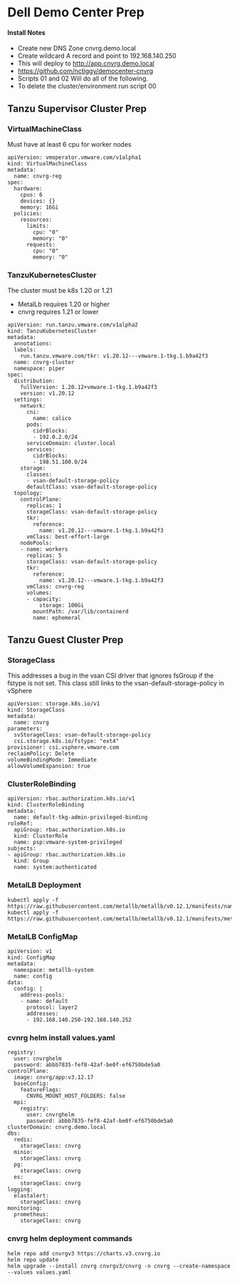 # Dell Demo Center Prep

#### Install Notes
* Create new DNS Zone cnvrg.demo.local
* Create wildcard A record and point to 192.168.140.250
* This will deploy to http://app.cnvrg.demo.local
* https://github.com/nctiggy/democenter-cnvrg
* Scripts 01 and 02 Will do all of the following.
* To delete the cluster/environment run script 00

## Tanzu Supervisor Cluster Prep
### VirtualMachineClass
Must have at least 6 cpu for worker nodes
```
apiVersion: vmoperator.vmware.com/v1alpha1
kind: VirtualMachineClass
metadata:
  name: cnvrg-reg
spec:
  hardware:
    cpus: 6
    devices: {}
    memory: 16Gi
  policies:
    resources:
      limits:
        cpu: "0"
        memory: "0"
      requests:
        cpu: "0"
        memory: "0"
```
### TanzuKubernetesCluster
The cluster must be k8s 1.20 or 1.21
- MetalLb requires 1.20 or higher
- cnvrg requires 1.21 or lower

```
apiVersion: run.tanzu.vmware.com/v1alpha2
kind: TanzuKubernetesCluster
metadata:
  annotations:
  labels:
    run.tanzu.vmware.com/tkr: v1.20.12---vmware.1-tkg.1.b9a42f3
  name: cnvrg-cluster
  namespace: piper
spec:
  distribution:
    fullVersion: 1.20.12+vmware.1-tkg.1.b9a42f3
    version: v1.20.12
  settings:
    network:
      cni:
        name: calico
      pods:
        cidrBlocks:
        - 192.0.2.0/24
      serviceDomain: cluster.local
      services:
        cidrBlocks:
        - 198.51.100.0/24
    storage:
      classes:
      - vsan-default-storage-policy
      defaultClass: vsan-default-storage-policy
  topology:
    controlPlane:
      replicas: 1
      storageClass: vsan-default-storage-policy
      tkr:
        reference:
          name: v1.20.12---vmware.1-tkg.1.b9a42f3
      vmClass: best-effort-large
    nodePools:
    - name: workers
      replicas: 5
      storageClass: vsan-default-storage-policy
      tkr:
        reference:
          name: v1.20.12---vmware.1-tkg.1.b9a42f3
      vmClass: cnvrg-reg
      volumes:
      - capacity:
          storage: 100Gi
        mountPath: /var/lib/containerd
        name: ephemeral
```
## Tanzu Guest Cluster Prep
### StorageClass
This addresses a bug in the vsan CSI driver that ignores fsGroup if the fstype is not set. This class still links to the vsan-default-storage-policy in vSphere
```
apiVersion: storage.k8s.io/v1
kind: StorageClass
metadata:
  name: cnvrg
parameters:
  svStorageClass: vsan-default-storage-policy
  csi.storage.k8s.io/fstype: "ext4"
provisioner: csi.vsphere.vmware.com
reclaimPolicy: Delete
volumeBindingMode: Immediate
allowVolumeExpansion: true
```
### ClusterRoleBinding
```
apiVersion: rbac.authorization.k8s.io/v1
kind: ClusterRoleBinding
metadata:
  name: default-tkg-admin-privileged-binding
roleRef:
  apiGroup: rbac.authorization.k8s.io
  kind: ClusterRole
  name: psp:vmware-system-privileged
subjects:
- apiGroup: rbac.authorization.k8s.io
  kind: Group
  name: system:authenticated
```
### MetalLB Deployment
```
kubectl apply -f https://raw.githubusercontent.com/metallb/metallb/v0.12.1/manifests/namespace.yaml
kubectl apply -f https://raw.githubusercontent.com/metallb/metallb/v0.12.1/manifests/metallb.yaml
```
### MetalLB ConfigMap
```
apiVersion: v1
kind: ConfigMap
metadata:
  namespace: metallb-system
  name: config
data:
  config: |
    address-pools:
    - name: default
      protocol: layer2
      addresses:
      - 192.168.140.250-192.168.140.252
```
### cvnrg helm install values.yaml
```
registry:
  user: cnvrghelm
  password: abbb7835-fef8-42af-be0f-ef6750bde5a0
controlPlane:
  image: cnvrg/app:v3.12.17
  baseConfig:
    featureFlags:
      CNVRG_MOUNT_HOST_FOLDERS: false
  mpi:
    registry:
      user: cnvrghelm
      password: abbb7835-fef8-42af-be0f-ef6750bde5a0
clusterDomain: cnvrg.demo.local
dbs:
  redis:
    storageClass: cnvrg
  minio:
    storageClass: cnvrg
  pg:
    storageClass: cnvrg
  es:
    storageClass: cnvrg
logging:
  elastalert:
    storageClass: cnvrg
monitoring:
  prometheus:
    storageClass: cnvrg
```
### cnvrg helm deployment commands
```
helm repo add cnvrgv3 https://charts.v3.cnvrg.io
helm repo update
helm upgrade --install cnvrg cnvrgv3/cnvrg -n cnvrg --create-namespace --values values.yaml
```

